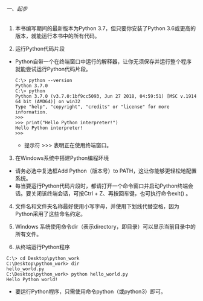 ###### 一、起步

1. 本书编写期间的最新版本为Python 3.7，但只要你安装了Python 3.6或更高的版本，就能运行本书中的所有代码。

2. 运行Python代码片段
- Python自带一个在终端窗口中运行的解释器，让你无须保存并运行整个程序就能尝试运行Python代码片段。
    ```
    C:\> python --version
    Python 3.7.0
    C:\> python
    Python 3.7.0 (v3.7.0:1bf9cc5093, Jun 27 2018, 04:59:51) [MSC v.1914 64 bit (AMD64)] on win32
    Type "help", "copyright", "credits" or "license" for more information.  
    >>> 
    >>> print("Hello Python interpreter!") 
    Hello Python interpreter!
    >>> 
    ```
    - 提示符 >>> 表明正在使用终端窗口。

3. 在Windows系统中搭建Python编程环境
- 请务必选中复选框Add Python（版本号）to PATH，这让你能够更轻松地配置系统。
- 每当要运行Python代码片段时，都请打开一个命令窗口并启动Python终端会话。要关闭该终端会话，可按Ctrl + Z、再按回车键，也可执行命令exit() 。

4. 文件名和文件夹名称最好使用小写字母，并使用下划线代替空格，因为Python采用了这些命名约定。

5. Windows 系统使用命令dir（表示directory，即目录）可以显示当前目录中的所有文件。

6. 从终端运行Python程序
```
C:\> cd Desktop\python_work
C:\Desktop\python_work> dir 
hello_world.py
C:\Desktop\python_work> python hello_world.py 
Hello Python world!
```
- 要运行Python程序，只需使用命令python（或python3）即可。
